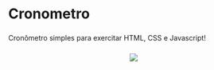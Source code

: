 # Cronometro

###

Cronômetro simples para exercitar HTML, CSS e Javascript!

###

<div align="center">
  <img src="https://user-images.githubusercontent.com/109401296/189803748-22930437-9878-485c-bee0-fe954cf19dce.png">
</div>
